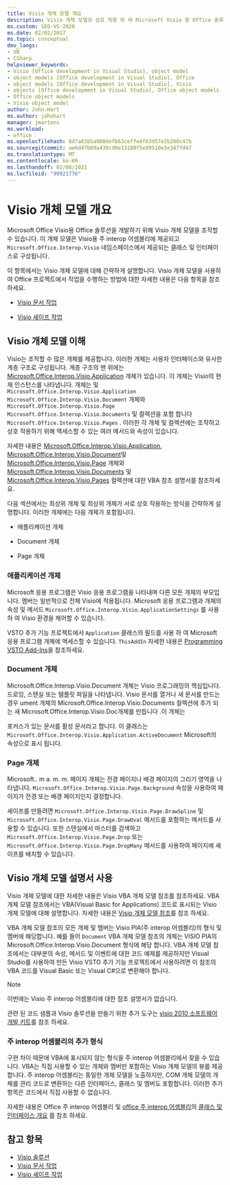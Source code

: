 ```yaml
---
title: Visio 개체 모델 개요
description: Visio 개체 모델과 상호 작용 하 여 Microsoft Visio 용 Office 솔루션을 개발 하는 방법에 대해 알아봅니다.
ms.custom: SEO-VS-2020
ms.date: 02/02/2017
ms.topic: conceptual
dev_langs:
- VB
- CSharp
helpviewer_keywords:
- Visio [Office development in Visual Studio], object model
- object models [Office development in Visual Studio], Office
- object models [Office development in Visual Studio], Visio
- objects [Office development in Visual Studio], Office object models
- Office object models
- Visio object model
author: John-Hart
ms.author: johnhart
manager: jmartens
ms.workload:
- office
ms.openlocfilehash: 8d7a83b5a900defb63ceffe4f63d57e2b200c47b
ms.sourcegitcommit: ae6d47b09a439cd0e13180f5e89510e3e347fd47
ms.translationtype: MT
ms.contentlocale: ko-KR
ms.lasthandoff: 02/08/2021
ms.locfileid: "99921776"
---
```

# <a name="visio-object-model-overview"></a>Visio 개체 모델 개요
  Microsoft Office Visio용 Office 솔루션을 개발하기 위해 Visio 개체 모델을 조작할 수 있습니다. 이 개체 모델은 Visio용 주 interop 어셈블리에 제공되고 `Microsoft.Office.Interop.Visio` 네임스페이스에서 제공되는 클래스 및 인터페이스로 구성됩니다.

 이 항목에서는 Visio 개체 모델에 대해 간략하게 설명합니다. Visio 개체 모델을 사용하여 Office 프로젝트에서 작업을 수행하는 방법에 대한 자세한 내용은 다음 항목을 참조하세요.

- [Visio 문서 작업](../vsto/working-with-visio-documents.md)

- [Visio 셰이프 작업](../vsto/working-with-visio-shapes.md)

## <a name="understand-the-visio-object-model"></a>Visio 개체 모델 이해
 Visio는 조작할 수 많은 개체를 제공합니다. 이러한 개체는 사용자 인터페이스와 유사한 계층 구조로 구성됩니다. 계층 구조의 맨 위에는 [Microsoft.Office.Interop.Visio.Application](/office/vba/api/Visio.Application) 개체가 있습니다. 이 개체는 Visio의 현재 인스턴스를 나타냅니다. 개체는 및 `Microsoft.Office.Interop.Visio.Application` `Microsoft.Office.Interop.Visio.Document` 개체와 `Microsoft.Office.Interop.Visio.Page` `Microsoft.Office.Interop.Visio.Documents` 및 컬렉션을 포함 합니다 `Microsoft.Office.Interop.Visio.Pages` . 이러한 각 개체 및 컬렉션에는 조작하고 상호 작용하기 위해 액세스할 수 있는 여러 메서드와 속성이 있습니다.

 자세한 내용은 [Microsoft.Office.Interop.Visio.Application](/office/vba/api/Visio.Application), [Microsoft.Office.Interop.Visio.Document](/office/vba/api/Visio.Document)및 [Microsoft.Office.Interop.Visio.Page](/office/vba/api/Visio.Page) 개체와 [Microsoft.Office.Interop.Visio.Documents](/office/vba/api/Visio.Documents) 및 [Microsoft.Office.Interop.Visio.Pages](/office/vba/api/Visio.Pages) 컬렉션에 대한 VBA 참조 설명서를 참조하세요.

 다음 섹션에서는 최상위 개체 및 최상위 개체가 서로 상호 작용하는 방식을 간략하게 설명합니다. 이러한 개체에는 다음 개체가 포함됩니다.

- 애플리케이션 개체

- Document 개체

- Page 개체

### <a name="application-object"></a>애플리케이션 개체
 Microsoft 응용 프로그램은 Visio 응용 프로그램을 나타내며 다른 모든 개체의 부모입니다. 멤버는 일반적으로 전체 Visio에 적용됩니다. Microsoft 응용 프로그램과 개체의 속성 및 메서드 `Microsoft.Office.Interop.Visio.ApplicationSettings` 를 사용 하 여 Visio 환경을 제어할 수 있습니다.

 VSTO 추가 기능 프로젝트에서 `Application` 클래스의 필드를 사용 하 여 Microsoft 응용 프로그램 개체에 액세스할 수 있습니다. `ThisAddIn` 자세한 내용은 [Programming VSTO Add-Ins](../vsto/programming-vsto-add-ins.md)을 참조하세요.

### <a name="document-object"></a>Document 개체
 Microsoft.Office.Interop.Visio.Document 개체는 Visio 프로그래밍의 핵심입니다. 드로잉, 스텐실 또는 템플릿 파일을 나타냅니다. Visio 문서를 열거나 새 문서를 만드는 경우 ument 개체의 Microsoft.Office.Interop.Visio.Documents 컬렉션에 추가 되는 새 Microsoft.Office.Interop.Visio.Doc개체를 만듭니다 .이 개체는

 포커스가 있는 문서를 활성 문서라고 합니다. 이 클래스는 `Microsoft.Office.Interop.Visio.Application.ActiveDocument` Microsoft의 속성으로 표시 됩니다.

### <a name="page-object"></a>Page 개체
 Microsoft.. m a. m. m. 페이지 개체는 전경 페이지나 배경 페이지의 그리기 영역을 나타냅니다. `Microsoft.Office.Interop.Visio.Page.Background` 속성을 사용하여 페이지가 전경 또는 배경 페이지인지 결정합니다.

 셰이프를 만들려면 `Microsoft.Office.Interop.Visio.Page.DrawSpline` 및 `Microsoft.Office.Interop.Visio.Page.DrawOval` 메서드를 포함하는 메서드를 사용할 수 있습니다. 또한 스텐실에서 마스터를 검색하고 `Microsoft.Office.Interop.Visio.Page.Drop` 또는 `Microsoft.Office.Interop.Visio.Page.DropMany` 메서드를 사용하여 페이지에 셰이프를 배치할 수 있습니다.

## <a name="use-the-visio-object-model-documentation"></a>Visio 개체 모델 설명서 사용
 Visio 개체 모델에 대한 자세한 내용은 Visio VBA 개체 모델 참조를 참조하세요. VBA 개체 모델 참조에서는 VBA(Visual Basic for Applications) 코드로 표시되는 Visio 개체 모델에 대해 설명합니다. 자세한 내용은 [Visio 개체 모델 참조](/office/vba/api/overview/visio/object-model)를 참조 하세요.

 VBA 개체 모델 참조의 모든 개체 및 멤버는 Visio PIA(주 interop 어셈블리)의 형식 및 멤버에 해당합니다. 예를 들어 `Document` VBA 개체 모델 참조의 개체는 VISIO PIA의 Microsoft.Office.Interop.Visio.Document 형식에 해당 합니다. VBA 개체 모델 참조에서는 대부분의 속성, 메서드 및 이벤트에 대한 코드 예제를 제공하지만 Visual Studio를 사용하여 만든 Visio VSTO 추가 기능 프로젝트에서 사용하려면 이 참조의 VBA 코드를 Visual Basic 또는 Visual C#으로 변환해야 합니다.

> [!NOTE]
> 이번에는 Visio 주 interop 어셈블리에 대한 참조 설명서가 없습니다.

 관련 된 코드 샘플과 Visio 솔루션을 만들기 위한 추가 도구는 [visio 2010 소프트웨어 개발 키트](https://www.microsoft.com/download/details.aspx?id=12365)를 참조 하세요.

### <a name="additional-types-in-primary-interop-assemblies"></a>주 interop 어셈블리의 추가 형식
 구현 차이 때문에 VBA에 표시되지 않는 형식을 주 interop 어셈블리에서 찾을 수 있습니다. VBA는 직접 사용할 수 있는 개체와 멤버만 포함하는 Visio 개체 모델의 뷰를 제공합니다. 주 interop 어셈블리는 동일한 개체 모델을 노출하지만, COM 개체 모델의 개체를 관리 코드로 변환하는 다른 인터페이스, 클래스 및 멤버도 포함합니다. 이러한 추가 항목은 코드에서 직접 사용할 수 없습니다.

 자세한 내용은 Office 주 interop 어셈블리 및 [office 주 interop 어셈블리](../vsto/office-primary-interop-assemblies.md)의 [클래스 및 인터페이스 개요](/previous-versions/office/office-12/ms247299(v=office.12)) 를 참조 하세요.

## <a name="see-also"></a>참고 항목
- [Visio 솔루션](../vsto/visio-solutions.md)
- [Visio 문서 작업](../vsto/working-with-visio-documents.md)
- [Visio 셰이프 작업](../vsto/working-with-visio-shapes.md)
